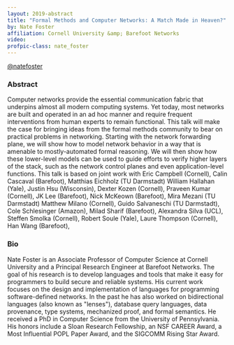 ```yaml
---
layout: 2019-abstract
title: "Formal Methods and Computer Networks: A Match Made in Heaven?"
by: Nate Foster
affiliation: Cornell University &amp; Barefoot Networks
video: 
profpic-class: nate_foster
---
```


[@natefoster](https://twitter.com/natefoster)
<br/>

### Abstract

Computer networks provide the essential communication fabric that underpins almost all modern computing systems. Yet today, most networks are built and operated in an ad hoc manner and require frequent interventions from human experts to remain functional. This talk will make the case for bringing ideas from the formal methods community to bear on practical problems in networking. Starting with the network forwarding plane, we will show how to model network behavior in a way that is amenable to mostly-automated formal reasoning. We will then show how these lower-level models can be used to guide efforts to verify higher layers of the stack, such as the network control planes and even application-level functions. This talk is based on joint work with Eric Campbell (Cornell), Calin Cascaval (Barefoot), Matthias Eichholz (TU Darmstadt) William Hallahan (Yale), Justin Hsu (Wisconsin), Dexter Kozen (Cornell), Praveen Kumar (Cornell), JK Lee (Barefoot), Nick McKeown (Barefoot), Mira Mezani (TU Darmstadt) Matthew Milano (Cornell), Guido Salvaneschi (TU Darmstadt), Cole Schlesinger (Amazon), Milad Sharif (Barefoot), Alexandra Silva (UCL), Steffen Smolka (Cornell), Robert Soule (Yale), Laure Thompson (Cornell), Han Wang (Barefoot),

### Bio

Nate Foster is an Associate Professor of Computer Science at Cornell University and a Principal Research Engineer at Barefoot Networks. The goal of his research is to develop languages and tools that make it easy for programmers to build secure and reliable systems. His current work focuses on the design and implementation of languages for programming software-defined networks. In the past he has also worked on bidirectional languages (also known as "lenses"), database query languages, data provenance, type systems, mechanized proof, and formal semantics. He received a PhD in Computer Science from the University of Pennsylvania. His honors include a Sloan Research Fellowship, an NSF CAREER Award, a Most Influential POPL Paper Award, and the SIGCOMM Rising Star Award.

